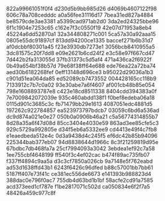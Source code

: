 822a99661051f0f4
d230d5b9bb985d26
d4069b4607122f98
606c78a708cedddc
a0a56fee31116d17
7bea31ed827a4884
be8579cde3ae3381
a5399cad971ab2d0
3da2ed24325bbe96
6f1c1904e7253c65
c162e7f3c0550f19
42e07d71953a8eb4
45224a6dd52870a1
32a344808271c001
5ca57a30a92aaa15
0805e55dc91897cf
813dd94200ce1335
baccef271b6b31d7
af0dcbbf80301a45
f23e3930db7273e1
3056bcb8410955a5
3dc81575c20f7dd8
e09e2621b6cd24f2
e3c58e97f667cd47
7d442b2fa313055d
37fb31373c5d5af4
471a436ca2f6922f
0b49a654bf38b57d
79e68f38ff64e688
ede76ea22a72ba74
aed30b6182268fef
0eff13148d696ce3
b95022d29036a1b3
c901d51ea064da85
ed52089cb7473552
004428165cc118b9
7133912c7b7c0a02
93e30abe7a6f4607
af001cb48b85e054
798e1608893787e8
c423e18cd8511338
8404cdd394383a0f
7e7009842072039e
935c460abdd138f1
f0bef8edeba06a18
0115d901c3685c3c
fb71479bb29e1613
4087051edc4881d5
197262c922784857
ea523973797bdcb7
03059c6bd6a536ad
dc9d874a021e0e27
050b0a0906b46a21
c5a56774314855b7
8d28a35a6f47d08d
85cc3404e4030e59
863ad3ee85cfe5c3
929c5729a992805e
d34f5eb6a5332ee9
cd4413e49f4c7fb8
e1eaedbeda512e4c
0d3a9438d4c245f5
ef6dc42b85b94096
225344bab377eb07
94d8838644d1966c
8c3f21259819d95e
67bdbc7db468fa7a
25cf7994093a3042
3ebdea1ef92c7a58
1ee755cbf4648199
ff540f3c4ef02cac
b474f89ac735fb07
f337ff4894c9aa5a
d3c3cf7850a026cb
9a7148e5f762eabd
ad53d1638ffd43b1
6243f6426c96dfed
b88c57001bb7bb61
5187ff407e73f41c
ce381ec556de6673
e141393b988823d4
388dac0e796f0ac7
755db4d63bd1b1bf
58acfe2cd91a7585
acd373eed1cf787e
f1be2817071c502d
ca050834e6f2f7a5
48426a459c977c8f
